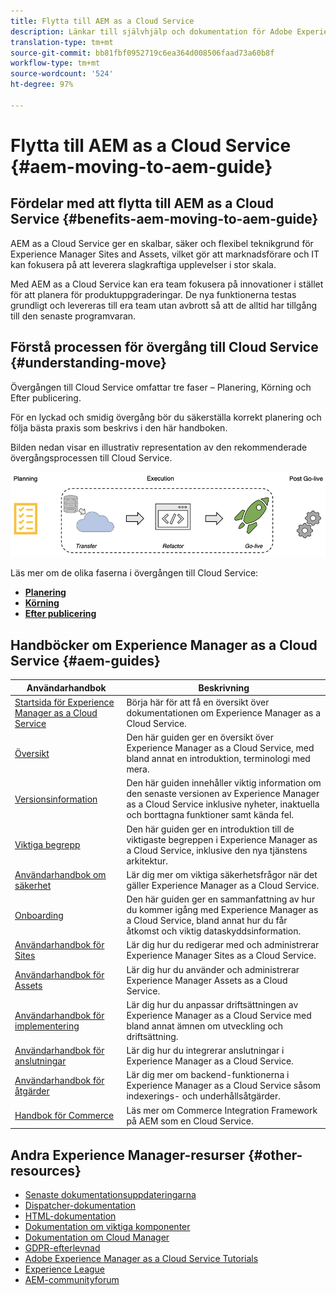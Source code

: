 ```yaml
---
title: Flytta till AEM as a Cloud Service
description: Länkar till självhjälp och dokumentation för Adobe Experience Manager as a Cloud Service som flyttar till AEM as a Cloud Service
translation-type: tm+mt
source-git-commit: bb81fbf0952719c6ea364d008506faad73a60b8f
workflow-type: tm+mt
source-wordcount: '524'
ht-degree: 97%

---
```



# Flytta till AEM as a Cloud Service {#aem-moving-to-aem-guide}

## Fördelar med att flytta till AEM as a Cloud Service {#benefits-aem-moving-to-aem-guide}

AEM as a Cloud Service ger en skalbar, säker och flexibel teknikgrund för Experience Manager Sites and Assets, vilket gör att marknadsförare och IT kan fokusera på att leverera slagkraftiga upplevelser i stor skala.

Med AEM as a Cloud Service kan era team fokusera på innovationer i stället för att planera för produktuppgraderingar. De nya funktionerna testas grundligt och levereras till era team utan avbrott så att de alltid har tillgång till den senaste programvaran.

## Förstå processen för övergång till Cloud Service {#understanding-move}

Övergången till Cloud Service omfattar tre faser – Planering, Körning och Efter publicering.

För en lyckad och smidig övergång bör du säkerställa korrekt planering och följa bästa praxis som beskrivs i den här handboken.

Bilden nedan visar en illustrativ representation av den rekommenderade övergångsprocessen till Cloud Service.

![bild](/help/move-to-cloud-service/assets/home-img1.png)

Läs mer om de olika faserna i övergången till Cloud Service:

* **[Planering](/help/move-to-cloud-service/planning.md)**
* **[Körning](/help/move-to-cloud-service/execution.md)**
* **[Efter publicering](/help/move-to-cloud-service/post-go-live.md)**


## Handböcker om Experience Manager as a Cloud Service {#aem-guides}

| Användarhandbok | Beskrivning |
|---|---|
| [Startsida för Experience Manager as a Cloud Service](/help/landing/home.md) | Börja här för att få en översikt över dokumentationen om Experience Manager as a Cloud Service. |
| [Översikt](/help/overview/home.md) | Den här guiden ger en översikt över Experience Manager as a Cloud Service, med bland annat en introduktion, terminologi med mera. |
| [Versionsinformation](/help/release-notes/home.md) | Den här guiden innehåller viktig information om den senaste versionen av Experience Manager as a Cloud Service inklusive nyheter, inaktuella och borttagna funktioner samt kända fel. |
| [Viktiga begrepp](/help/core-concepts/home.md) | Den här guiden ger en introduktion till de viktigaste begreppen i Experience Manager as a Cloud Service, inklusive den nya tjänstens arkitektur. |
| [Användarhandbok om säkerhet](/help/security/home.md) | Lär dig mer om viktiga säkerhetsfrågor när det gäller Experience Manager as a Cloud Service. |
| [Onboarding](/help/onboarding/home.md) | Den här guiden ger en sammanfattning av hur du kommer igång med Experience Manager as a Cloud Service, bland annat hur du får åtkomst och viktig dataskyddsinformation. |
| [Användarhandbok för Sites](/help/sites-cloud/home.md) | Lär dig hur du redigerar med och administrerar Experience Manager Sites as a Cloud Service. |
| [Användarhandbok för Assets](/help/assets/home.md) | Lär dig hur du använder och administrerar Experience Manager Assets as a Cloud Service. |
| [Användarhandbok för implementering](/help/implementing/home.md) | Lär dig hur du anpassar driftsättningen av Experience Manager as a Cloud Service med bland annat ämnen om utveckling och driftsättning. |
| [Användarhandbok för anslutningar](/help/connectors/home.md) | Lär dig hur du integrerar anslutningar i Experience Manager as a Cloud Service. |
| [Användarhandbok för åtgärder](/help/operations/home.md) | Lär dig mer om backend-funktionerna i Experience Manager as a Cloud Service såsom indexerings- och underhållsåtgärder. |
| [Handbok för Commerce](/help/commerce-cloud/home.md) | Läs mer om Commerce Integration Framework på AEM som en Cloud Service. |

## Andra Experience Manager-resurser {#other-resources}

* [Senaste dokumentationsuppdateringarna](https://helpx.adobe.com/experience-manager/documentation-updates.html#AEMasaCloudService)
* [Dispatcher-dokumentation](/help/implementing/dispatcher/overview.md)
* [HTML-dokumentation](https://docs.adobe.com/content/help/en/experience-manager-htl/using/overview.html)
* [Dokumentation om viktiga komponenter](https://docs.adobe.com/content/help/en/experience-manager-core-components/using/introduction.html)
* [Dokumentation om Cloud Manager](https://docs.adobe.com/content/help/en/experience-manager-cloud-manager/using/introduction-to-cloud-manager.html)
* [GDPR-efterlevnad](/help/onboarding/data-privacy-and-protection-readiness/aem-readiness.md)
* [Adobe Experience Manager as a Cloud Service Tutorials](https://docs.adobe.com/content/help/en/experience-manager-learn/cloud-service/overview.html)
* [Experience League](https://guided.adobe.com/?promoid=K42KVXHD&amp;mv=other#solutions/experience-manager)
* [AEM-communityforum](https://forums.adobe.com/community/experience-cloud/marketing-cloud/experience-manager)